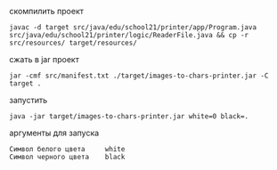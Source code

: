 скомпилить проект


    javac -d target src/java/edu/school21/printer/app/Program.java src/java/edu/school21/printer/logic/ReaderFile.java && cp -r src/resources/ target/resources/


сжать в jar проект


    jar -cmf src/manifest.txt ./target/images-to-chars-printer.jar -C target .


запустить
    
    java -jar target/images-to-chars-printer.jar white=0 black=.
    
аргументы для запуска

    Символ белого цвета     white
    Символ черного цвета    black
    
